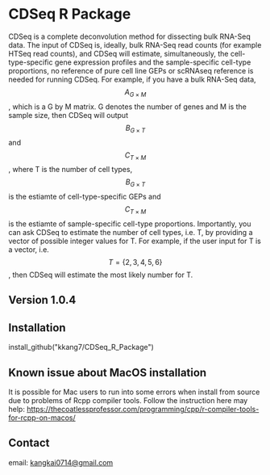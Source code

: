 # CDSeq R Package
CDSeq is a complete deconvolution method for dissecting bulk RNA-Seq data. The input of CDSeq is, ideally, bulk RNA-Seq read counts (for example HTSeq read counts), and CDSeq will estimate, simultaneously, the cell-type-specific gene expression profiles and the sample-specific cell-type proportions, no reference of pure cell line GEPs or scRNAseq reference is needed for running CDSeq. For example, if you have a bulk RNA-Seq data, $$A_{G\times M}$$, which is a G by M matrix. G denotes the number of genes and M is the sample size, then CDSeq will output $$B_{G\times T}$$ and $$C_{T\times M}$$, where T is the number of cell types, $$B_{G\times T}$$ is the estiamte of cell-type-specific GEPs and $$C_{T\times M}$$ is the estiamte of sample-specific cell-type proportions. Importantly, you can ask CDSeq to estimate the number of cell types, i.e. T, by providing a vector of possible integer values for T. For example, if the user input for T is a vector, i.e. $$T=\{2,3,4,5,6\}$$, then CDSeq will estimate the most likely number for T.    

 
## Version 1.0.4 

## Installation

install_github("kkang7/CDSeq_R_Package")

## Known issue about MacOS installation
It is possible for Mac users to run into some errors when install from source due to problems of Rcpp compiler tools. Follow the instruction here may help: https://thecoatlessprofessor.com/programming/cpp/r-compiler-tools-for-rcpp-on-macos/
 

## Contact 
email: kangkai0714@gmail.com
